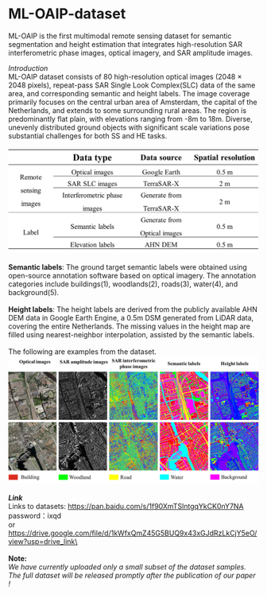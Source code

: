 # ML-OAIP-dataset
ML-OAIP is the first multimodal remote sensing dataset for semantic segmentation and height estimation that integrates high-resolution SAR interferometric phase images, optical imagery, and SAR amplitude images.

*Introduction*\
ML-OAIP dataset consists of 80 high-resolution optical images (2048 × 2048 pixels), repeat-pass SAR Single Look Complex(SLC) data of the same area, and corresponding semantic and height labels. The image coverage primarily focuses on the central urban area of Amsterdam, the capital of the Netherlands, and extends to some surrounding rural areas. The region is predominantly flat plain, with elevations ranging from -8m to 18m. Diverse, unevenly distributed ground objects with significant scale variations pose substantial challenges for both SS and HE tasks.\
\
![image](https://github.com/ZhipengWu1996/ML-OAIP-dataset/blob/main/1.png)\
\
**Semantic labels**: The ground target semantic labels were obtained using open-source annotation software based on optical imagery. The annotation categories include buildings(1), woodlands(2), roads(3), water(4), and background(5).\
\
**Height labels**: The height labels are derived from the publicly available AHN DEM  data in Google Earth Engine, a 0.5m DSM generated from LiDAR data, covering the entire Netherlands. The missing values in the height map are filled using nearest-neighbor interpolation, assisted by the semantic labels.\
\
The following are examples from the dataset.\
![image](https://github.com/ZhipengWu1996/ML-OAIP-dataset/blob/main/2.png)\
\
***Link***\
Links to datasets: https://pan.baidu.com/s/1f90XmTSlntgqYkCK0nY7NA password：ixqd\
or\
https://drive.google.com/file/d/1kWfxQmZ45G5BUQ9x43xGJdRzLkCjY5eO/view?usp=drive_link\
\
\
**Note:**\
*We have currently uploaded only a small subset of the dataset samples. The full dataset will be released promptly after the publication of our paper !*

